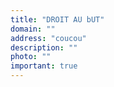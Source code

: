 ```yaml
---
title: "DROIT AU bUT"
domain: ""
address: "coucou"
description: ""
photo: ""
important: true
---
```

